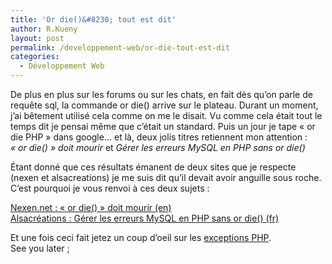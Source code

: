 ```yaml
---
title: 'Or die()&#8230; tout est dit'
author: R.Kueny
layout: post
permalink: /developpement-web/or-die-tout-est-dit
categories:
  - Développement Web
---
```

<p style="text-align: left;">
  De plus en plus sur les forums ou sur les chats, en fait dès qu&rsquo;on parle de requête sql, la commande or die() arrive sur le plateau. Durant un moment, j&rsquo;ai bêtement utilisé cela comme on me le disait. Vu comme cela était tout le temps dit je pensai même que c&rsquo;était un standard. Puis un jour je tape &laquo;&nbsp;or die PHP&nbsp;&raquo; dans google&#8230; et là, deux jolis titres retiennent mon attention :<br /> <em>&laquo;&nbsp;or die()&nbsp;&raquo; doit mourir </em>et<em> Gérer les erreurs MySQL en PHP sans or die()</em>
</p>

<p style="text-align: left;">
  Étant donné que ces résultats émanent de deux sites que je respecte (nexen et alsacreations) je me suis dit qu&rsquo;il devait avoir anguille sous roche. C&rsquo;est pourquoi je vous renvoi à ces deux sujets :
</p>

<p style="text-align: left;">
  <a href="http://www.nexen.net/actualites/trucs/19098-or_die_doit_mourir.php">Nexen.net : &laquo;&nbsp;or die()&nbsp;&raquo; doit mourir (en)</a><br /> <a href="http://www.alsacreations.com/tuto/lire/676-gestion-erreurs-mysql-php-or-die.html">Alsacréations : Gérer les erreurs MySQL en PHP sans or die() (fr)</a>
</p>

<p style="text-align: left;">
  Et une fois ceci fait jetez un coup d&rsquo;oeil sur les <a href="http://fr.php.net/manual/fr/language.exceptions.php" target="_blank">exceptions PHP</a>.<br /> See you later ;
</p>